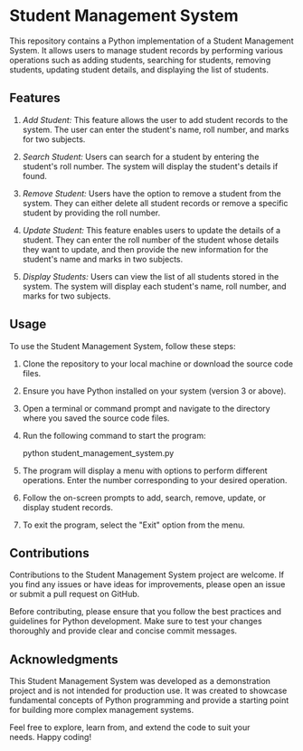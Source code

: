 # Student Management System

This repository contains a Python implementation of a Student Management System. It allows users to manage student records by performing various operations such as adding students, searching for students, removing students, updating student details, and displaying the list of students.

## Features

1. *Add Student:* This feature allows the user to add student records to the system. The user can enter the student's name, roll number, and marks for two subjects.

2. *Search Student:* Users can search for a student by entering the student's roll number. The system will display the student's details if found.

3. *Remove Student:* Users have the option to remove a student from the system. They can either delete all student records or remove a specific student by providing the roll number.

4. *Update Student:* This feature enables users to update the details of a student. They can enter the roll number of the student whose details they want to update, and then provide the new information for the student's name and marks in two subjects.

5. *Display Students:* Users can view the list of all students stored in the system. The system will display each student's name, roll number, and marks for two subjects.

## Usage

To use the Student Management System, follow these steps:

1. Clone the repository to your local machine or download the source code files.

2. Ensure you have Python installed on your system (version 3 or above).

3. Open a terminal or command prompt and navigate to the directory where you saved the source code files.

4. Run the following command to start the program:

   
   python student_management_system.py
   

5. The program will display a menu with options to perform different operations. Enter the number corresponding to your desired operation.

6. Follow the on-screen prompts to add, search, remove, update, or display student records.

7. To exit the program, select the "Exit" option from the menu.

## Contributions

Contributions to the Student Management System project are welcome. If you find any issues or have ideas for improvements, please open an issue or submit a pull request on GitHub.

Before contributing, please ensure that you follow the best practices and guidelines for Python development. Make sure to test your changes thoroughly and provide clear and concise commit messages.

## Acknowledgments

This Student Management System was developed as a demonstration project and is not intended for production use. It was created to showcase fundamental concepts of Python programming and provide a starting point for building more complex management systems.

Feel free to explore, learn from, and extend the code to suit your needs. Happy coding!